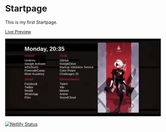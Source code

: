 # Startpage
This is my first Startpage.

[Live Preview](https://pod042.netlify.app/)

![startpage](startpage.gif)

[![Netlify Status](https://api.netlify.com/api/v1/badges/63040c42-094f-4de2-95a6-18ba2c21aa4f/deploy-status)](https://app.netlify.com/sites/pod042/deploys)
